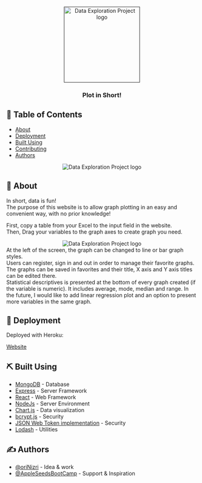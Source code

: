 <p align="center">
  <a href="" rel="noopener">
 <img width=200px height=200px src="https://camo.githubusercontent.com/4bd4da7328bd0db678a00126c45af5879d478a76fcd51346b0ede07ee1a0daad/68747470733a2f2f64323966687077303639637474322e636c6f756466726f6e742e6e65742f70686f746f2f363931352f707265766965772f61613835306136382d366235662d346433362d613736342d3332633566346138356532625f3132383078313238302e6a7067" alt="Data Exploration Project logo"></a>
</p>

<h3 align="center">Plot in Short!</h3>

## 📝 Table of Contents

- [About](#about)
- [Deployment](#deployment)
- [Built Using](#built_using)
- [Contributing](../CONTRIBUTING.md)
- [Authors](#authors)

<div align="center">
 <img src="https://i.ibb.co/NVXymyj/Plot-In-Short-Diagram-drawio.png" alt="Data Exploration Project logo"></a>
</div>


## 🧐 About <a name = "about"></a>

In short, data is fun!</br>
The purpose of this website is to allow graph plotting in an easy and convenient way, with no prior knowledge!</br>

First, copy a table from your Excel to the input field in the website.</br>
Then, Drag your variables to the graph axes to create graph you need.</br>
<div align="center">
 <img src="https://im5.ezgif.com/tmp/ezgif-5-106eaec07c.gif" alt="Data Exploration Project logo"></a>
</div>
At the left of the screen, the graph can be changed to line or bar graph styles.</br>
Users can register, sign in and out in order to manage their favorite graphs.</br>
The graphs can be saved in favorites and their title, X axis and Y axis titles can be edited there.</br>
Statistical descriptives is presented at the bottom of every graph created (if the variable is numeric).
It includes average, mode, median and range.
In the future, I would like to add linear regression plot and an option to present more variables in the same graph.</br>


## 🚀 Deployment <a name = "deployment"></a>

Deployed with Heroku:

[Website](https://plot-in-short-project.herokuapp.com/)

## ⛏️ Built Using <a name = "built_using"></a>

- [MongoDB](https://www.mongodb.com/) - Database
- [Express](https://expressjs.com/) - Server Framework
- [React](https://reactjs.org/) - Web Framework
- [NodeJs](https://nodejs.org/en/) - Server Environment
- [Chart.js](https://www.chartjs.org/) - Data visualization
- [bcrypt.js](https://www.npmjs.com/package/bcryptjs) - Security
- [JSON Web Token implementation](https://www.npmjs.com/package/jsonwebtoken) - Security
- [Lodash](https://lodash.com/) - Utilities

## ✍️ Authors <a name = "authors"></a>

- [@oriNizri](https://github.com/orinizri) - Idea & work
- [@AppleSeedsBootCamp](https://www.appleseeds.org.il/) - Support & Inspiration